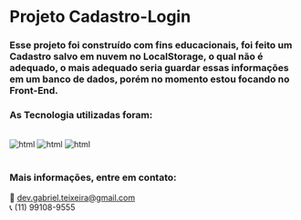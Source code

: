 # Projeto Cadastro-Login

### Esse projeto foi construído com fins educacionais, foi feito um Cadastro salvo em nuvem no LocalStorage, o qual não é adequado, o mais adequado seria guardar essas informações em um banco de dados, porém no momento estou focando no Front-End.


### As Tecnologia utilizadas foram: 

<div style="display: inline-block"><br/>
    <img aling="center" alt="html" src="https://img.shields.io/badge/HTML5-E34F26?style=for-the-badge&logo=html5&logoColor=white">
    <img aling="center" alt="html" src="https://img.shields.io/badge/CSS-239120?&style=for-the-badge&logo=css3&logoColor=white">
    <img aling="center" alt="html" src="https://img.shields.io/badge/JavaScript-F7DF1E?style=for-the-badge&logo=javascript&logoColor=black">
</div>
<br/>
<br/>

### Mais informações, entre em contato:
📩 dev.gabriel.teixeira@gmail.com  
📞 (11) 99108-9555
